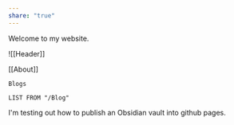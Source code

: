 ```yaml
---
share: "true"
---
```

Welcome to my website.

![[Header]]

[[About]]

    Blogs

```dataview
LIST FROM "/Blog"
```


I'm testing out how to publish an Obsidian vault into github pages.
